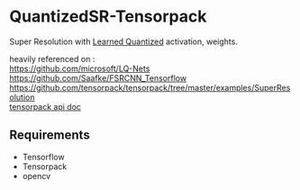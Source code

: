 # QuantizedSR-Tensorpack
Super Resolution with [Learned Quantized](https://arxiv.org/abs/1807.10029) activation, weights. <br />

heavily referenced on :<br />
https://github.com/microsoft/LQ-Nets <br />
https://github.com/Saafke/FSRCNN_Tensorflow <br />
https://github.com/tensorpack/tensorpack/tree/master/examples/SuperResolution <br />
[tensorpack api doc](https://tensorpack.readthedocs.io/) <br />


## Requirements
 - Tensorflow
 - Tensorpack
 - opencv
